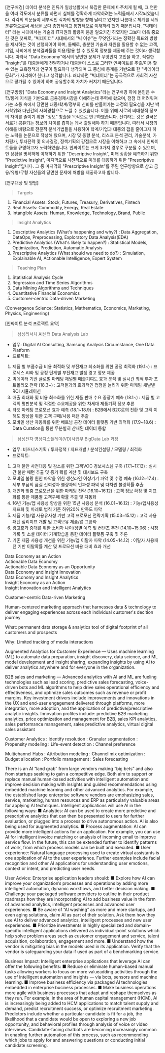 [연구배경]
데이터 분석은 인류가 일상생활에서 복잡한 문제에 마주치게 될 때, 그 연한을 여러 각도에서 분류를 하면서 실체를 정확하게 파악하려는 노력들에서 시작되었습니다. 각각의 학문들이 세부적인 각자의 방향을 향해 달리고 있지만 나름대로 체계를 세워 분류함으로써 세상을 보다 종합적이고 통합적으로 이해하려 했기 때문입니다. "빅데이터" 라는 시대에서는 기술과 IT자원의 활용이 붐을 일으키긴 하였지만 그보다 더욱 중요한 것은 첫째로, "빅데이터" 시대에서의 "빅 이슈"는 무엇인가라는 정확한 목표와 방향을 제시하는 것이 선행되어야 하며, 둘째로, 충분한 기술과 자원을 활용할 수 없는 고객, 기업, 사회에게 분석결과들을 이용/활용 할 수 있도록 정보를 제공해 주는 것이라 생각합니다. 따라서 "Data Economy"에서의 당면한 문제가 무엇인지 고민을 하고, 적절한 "Insight"를 대중들에게 전달하거나 대중들이 스스로 그러한 인싸이트를 추출/이용 할 수 있는 교육정책과 연구이 필요하다 생각되며 그 중심에 통계를 기반으로 한 "빅데이터 문화"가 자리해야 한다고 생각합니다. 왜냐하면 "빅데이터"는 궁극적으로 사회적 자산으로 평가될 수 있어야 하며 공유할수록 가치가 커지기 때문입니다.

[연구방향]
"Data Economy and Insight Analytics"라는 연구배경 하에 본인은 수학/통계 지식을 기반으로 금융경제시장을 이해하는데 주력해 왔으며, 점점 더 어려워져 가는 소통 속에서 당면한 대중/학계/정부의 신뢰를 만들어가는 과정의 필요성을 지난 박사학위와 다년간의 사회경험으로 느낄 수 있었습니다. 이를 위해 서로의 비대칭적 정보의 차이를 줄이기 위한 "정보" 창출을 목적으로 연구하였습니다. 신뢰라는 것은 결국은 서로가 공유되는 정보의 차이를 좁히는 데서 출발해야 하기 때문입니다. 따라서 시장의 이해를 바탕으로 전문적 분석기법들을 사용하여 학계/기업과 대중의 갭을 줄이고자 하는 노력을 논문으로 작성해 왔으며, 시장 및 동향 분석, 리스크 분석 관리, 기술분석, 가치평가, 투자전략 및 의사결정, 정책기획의 강점으로 시장을 이해하고 그 속에서 인싸이트들을 규명하고자 노력하였습니다.
인싸이트는 크게 3가지 경우로 구분될 수 있으며, 현 상황을 명확하게 이해하기 위한 "Descriptive Insight", 미래 상황을 예측하기 위한 "Predictive Insight", 마지막으로 사전적으로 미래를 대응하기 위한 "Prescriptive Insight"입니다. 그 중 마지막의 "Prescriptive Insight"를 주된 연구방향으로 삼고 금융/유형/무형 자산들의 당면한 문제에 처방을 제공하고자 합니다.

[연구대상 및 방법]
> Targets
1) Financial Assets: Stock, Futures, Treasury, Derivatives, Fintech
2) Real Assets: Commodity, Energy, Real Estate
3) Intangible Assets: Human, Knowledge, Technology, Brand, Public

> Insight Analytics
1) Descriptive Analytics (What's happening and why?)
: Data Aggregation, DataOps, Preprocessing, Exploratory Data Analysis(EDA)
2) Predictive Analytics (What's likely to happen?)
: Statistical Models, Optimization, Prediction, Automatic Analysis
3) Prescriptive Analytics (What should we need to do?)
: Simulation, Explainable AI, Actionable Intelligence, Expert System

> Teaching Plan
1) Statistical Analysis Cycle
2) Regression and Time Series Algorithms
3) Data Mining Algorithms and Techniques
4) Quantitative Financial Economics
5) Customer-centric Data-driven Marketing

(Convergence Science: Statistics, Mathematics, Economics, Marketing, Physics, Engineering)

[인싸이트 분석 프로젝트 요약]
> 삼성리서치 AI센터 Data Analysis Lab
-	업무: Digital AI Consulting, Samsung Analysis Circumstance, One Data Platform
-	프로젝트:
1) 제품 별 부품수급 비용 최적화 및 부진재고 최소화를 위한 공정 최적화 (19.1~)
: 프로세스 AI화 및 공정 단계별 부진재고 발생 경고 정보 제공
2) 빅데이터 기반 글로벌 마케팅 채널별 매출기여도 효과 분석 및 실시간 최적 투자 포트폴리오 전략 (18.3~)
: 고객들과의 효과적인 접점을 늘리기 위한 마케팅 채널별 ROI 시뮬레이션
3) 매출 최대화 및 비용 최소화를 위한 제품 판매 수요 중장기 예측 (18.1~)
: 제품 별 고객의 평판분석 및 적절한 수요제공을 위한 차세대 제품기획 정보 추론
4) 타겟 마케팅 프로모션 효과 예측 (18.1~18.9)
: B2B에서 B2C로의 전환 및 고객 이해도 향상을 위한 고객 구매/사용 패턴 추출
5) 모바일 생산 자동화를 위한 베트남 공장 데이터 플랫폼 기반 최적화 (17.9~18.6)
: Data Curation을 통한 무분별히 산재된 데이터 통합
> 삼성전자 영상디스플레이(VD)사업부 BigData Lab 과장
-	업무: 비즈니스기획 / 투자정책 / 지표개발 / 분석컨설팅 / 모델링 / 최적화
-	프로젝트:
1) 고객 불만 사전대응 및 감소를 위한 고객VOC 경보시스템 구축 (17.1~17.12)
: 실시간 불만 패턴 추출 및 증가 확률 계산 및 대시보드 구축
2) 모바일 불량 원인 파악을 위한 생산라인 이상기기 파악 및 수명 예측 (16.12~17.4)
: 세부 부품의 품질 신뢰성과 불량과의 인과성 파악 및 다차원 불량확률 추출
3) 개인화 맞춤 프로모션을 위한 마케팅 전략 (16.10~16.12)
: 고객 정보 확장 및 지표화를 통한 제품별 고객구매 확률 추출 및 자동화
4) 16년 기능/앱 사용성 향상을 위한 15년 사용성 분석 (16.01~16.12)
: 기능/앱사용성 지표화 및 파레토 법칙 기준 하위20% 만족도 파악
5) 제품 기능/앱 사용유사성 기반 고객 프로모션 전략기획 (15.03~15.12)
: 고객 사용패턴 심리지표 개발 및 고객보유 제품/앱 그룹화
6) 광고효과 증대를 위한 소비자 나이/성별 예측 및 컨탠츠 추천 (14.10~15.06)
: 시청기록 및 소셜 데이터 기계학습을 통한 데이터 플랫폼 구축 및 추론
7) 기존 제품 사용성 개선을 위한 기능/앱 이탈자 파악 (14.05~14.12)
: 이탈자 사용패턴 기반 이탈확률 계산 및 프로모션 비용 대비 효과 개선





Data Economy as an Action  
Actionable Data Economy  
Actionable Data Economy as an Opportunity  
Data Economy and Insight Innovation  
Data Economy and Insight Analytics  
Insight Economy as an Action  
Insight Innovation and Intelligent Analytics  




Customer-centric Data-riven Marketing

Human-centered marketing approach that harnesses data & technology to deliver engaging experiences across each individual customer's decition journey

What: permanent data storage & analytics tool of digital footprint of all customers and prospects

Why: Limited tracking of media interactions

Augmented Analytics for Customer Experience — Uses machine learning (ML) to automate
data preparation, insight discovery, data science, and ML model development and insight
sharing, expanding insights by using AI to deliver analytics anywhere and for everyone in the
organization.

B2B sales and marketing — Advanced analytics with AI and ML are fueling technologies such as
lead scoring, predictive sales forecasting, voice-driven bots and ML algorithms to help drive sales
operational efficiency and effectiveness, and optimize sales outcomes such as revenue or profit
margins. Key investment drivers include improvements and innovations in the UX and end-user
engagement delivered through platforms, more integration, more adoption, and the application of
predictive/prescriptive analytic insights.
Innovation profiles include: predictive B2B marketing analytics, price optimization and management
for B2B, sales KPI analytics, sales performance management, sales predictive analytics, virtual
digital sales assistant

Customer Analytics
: Identify resolution
: Granular segmentation
: Propensity modeling
: Life-event detection
: Channel preference

Multichannel Hubs
: Attribution modeling
: Channel mix optimization
: Budget allocation
: Portfolio management
: Sales forecasting

There is an AI “land grab” from large vendors making “big bets” and also from startups seeking to
gain a competitive edge. Both aim to support or replace manual human-based activities with
intelligent automation and improve decision making with insights and guided recommendations
using embedded machine learning and other advanced analytics. For example, the established
large enterprise software vendors are emphasizing sales, service, marketing, human resources and
ERP as particularly valuable areas for applying AI techniques.
Intelligent applications will use AI in the following ways:
■ Analytics: AI can be used to create more predictive and prescriptive analytics that can then be
presented to users for further evaluation, or plugged into a process to drive autonomous action.
AI is also being used for augmented analytics.
■ Process augmentation: AI can provide more intelligent actions for an application. For example,
you can use AI for intelligent invoice matching or analysis of incoming email to improve service
flow. In the future, this can be extended further to identify patterns of work, from which process
models can be built and executed.
■ User experience: Natural language processing used to create virtual assistants is one
application of AI to the user experience. Further examples include facial recognition and other
AI applications for understanding user emotions, context or intent, and predicting user needs.

User Advice: Enterprise application leaders should:
■ Explore how AI can improve your organization’s processes and operations by adding more
intelligent automation, dynamic workflows, and better decision making.
■ Challenge your packaged software providers to outline in their product roadmaps how they are
incorporating AI to add business value in the form of advanced analytics, intelligent processes
and advanced user experiences.
■ Be aware of “AI washing” as more and more startups, and even aging solutions, claim AI as part
of their solution. Ask them how they use AI to deliver advanced analytics, intelligent processes
and new user experiences.
■ Prioritize investments in highly specialized and domain-specific intelligent applications delivered
as individual-point solutions which help solve problem areas such as customer engagement and
service, talent acquisition, collaboration, engagement and more.
■ Understand how the vendor is mitigating bias in the models used in its application. Verify that
the vendor is safeguarding your data if used as part of a benchmarking service.

Business Impact: Intelligent enterprise applications that leverage AI can offer the following
benefits:
■ Reduce or eliminate human-based manual tasks allowing workers to focus on more valueadding
activities through the use of intelligent automation and insights — via bots, sensors and
machine learning.
■ Improve business efficiency via packaged AI technologies embedded in enterprise business
processes.
■ Make business operations more agile with business processes that adapt and reshape
themselves as they run.
For example, in the area of human capital management (HCM), AI is increasingly being added to
HCM applications to match talent supply and demand, predict recruitment success, or optimize
recruitment marketing. Predictors include whether a particular candidate is fit for a job, the
likelihood that a candidate would be open to exploring a new job opportunity, and behavioral
profiles through analysis of voice or video interviews. Candidate-facing chatbots are becoming
increasingly common in enabling further automation of this process, such as recommending which
jobs to apply for and answering questions or conducting initial candidate screening.


